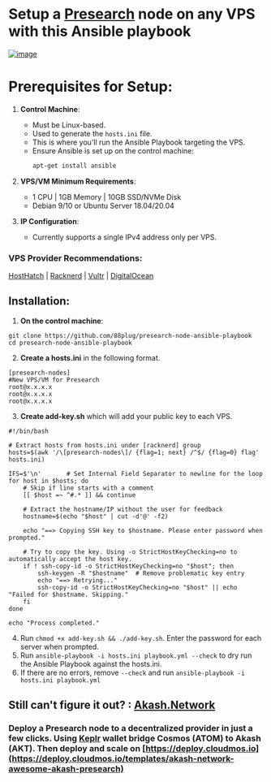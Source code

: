 # Setup a [Presearch](https://presearch.com/signup?rid=4613404) node on any VPS with this Ansible playbook
[![image](https://github.com/88plug/presearch-node-ansible-playbook/assets/19512127/1ff18269-7e08-4135-ad1d-858df85c171f)
](https://presearch.com/signup?rid=4613404) 

# Prerequisites for Setup:

1. **Control Machine**: 
   - Must be Linux-based.
   - Used to generate the `hosts.ini` file.
   - This is where you'll run the Ansible Playbook targeting the VPS.
   - Ensure Ansible is set up on the control machine:
     ```bash
     apt-get install ansible
     ```

2. **VPS/VM Minimum Requirements**:
   - 1 CPU | 1GB Memory | 10GB SSD/NVMe Disk
   - Debian 9/10 or Ubuntu Server 18.04/20.04

3. **IP Configuration**:
   - Currently supports a single IPv4 address only per VPS.

### **VPS Provider Recommendations:**
[HostHatch](https://cloud.hosthatch.com/a/1577) |
[Racknerd](https://my.racknerd.com/aff.php?aff=9475) |
[Vultr](https://www.vultr.com/?ref=7703094) |
[DigitalOcean](https://m.do.co/c/d9874e8ceba7)


## Installation:

1.  **On the control machine**:

```
git clone https://github.com/88plug/presearch-node-ansible-playbook
cd presearch-node-ansible-playbook
```

2. **Create a hosts.ini** in the following format. 
```
[presearch-nodes]
#New VPS/VM for Presearch
root@x.x.x.x
root@x.x.x.x
root@x.x.x.x
```

3. **Create add-key.sh** which will add your public key to each VPS.
```
#!/bin/bash

# Extract hosts from hosts.ini under [racknerd] group
hosts=$(awk '/\[presearch-nodes\]/ {flag=1; next} /^$/ {flag=0} flag' hosts.ini)

IFS=$'\n'       # Set Internal Field Separator to newline for the loop
for host in $hosts; do
    # Skip if line starts with a comment
    [[ $host =~ ^#.* ]] && continue

    # Extract the hostname/IP without the user for feedback
    hostname=$(echo "$host" | cut -d'@' -f2)

    echo "==> Copying SSH key to $hostname. Please enter password when prompted."
    
    # Try to copy the key. Using -o StrictHostKeyChecking=no to automatically accept the host key.
    if ! ssh-copy-id -o StrictHostKeyChecking=no "$host"; then
        ssh-keygen -R "$hostname"  # Remove problematic key entry
        echo "==> Retrying..."
        ssh-copy-id -o StrictHostKeyChecking=no "$host" || echo "Failed for $hostname. Skipping."
    fi
done

echo "Process completed."
```

4. Run `chmod +x add-key.sh && ./add-key.sh`. Enter the password for each server when prompted.
5. Run `ansible-playbook -i hosts.ini playbook.yml --check` to dry run the Ansible Playbook against the hosts.ini.
6. If there are no errors, remove `--check` and run `ansible-playbook -i hosts.ini playbook.yml`

## Still can't figure it out? : [Akash.Network](https://deploy.cloudmos.io/templates/akash-network-awesome-akash-presearch)
### Deploy a Presearch node to a decentralized provider in just a few clicks. Using [Keplr](https://keplr.app) wallet bridge Cosmos (ATOM) to Akash (AKT). Then deploy and scale on [https://deploy.cloudmos.io](https://deploy.cloudmos.io/templates/akash-network-awesome-akash-presearch)

